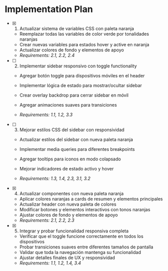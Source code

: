 # Implementation Plan

- [x] 1. Actualizar sistema de variables CSS con paleta naranja


  - Reemplazar todas las variables de color verde por tonalidades naranjas
  - Crear nuevas variables para estados hover y active en naranja
  - Actualizar colores de fondo y elementos de apoyo
  - _Requirements: 2.1, 2.2, 2.4_



- [ ] 2. Implementar sidebar responsivo con toggle functionality
  - Agregar botón toggle para dispositivos móviles en el header
  - Implementar lógica de estado para mostrar/ocultar sidebar
  - Crear overlay backdrop para cerrar sidebar en móvil


  - Agregar animaciones suaves para transiciones
  - _Requirements: 1.1, 1.2, 3.3_

- [ ] 3. Mejorar estilos CSS del sidebar con responsividad
  - Actualizar estilos del sidebar con nueva paleta naranja

  - Implementar media queries para diferentes breakpoints
  - Agregar tooltips para iconos en modo colapsado
  - Mejorar indicadores de estado activo y hover
  - _Requirements: 1.3, 1.4, 2.3, 3.1, 3.2_

- [x] 4. Actualizar componentes con nueva paleta naranja

  - Aplicar colores naranjas a cards de resumen y elementos principales
  - Actualizar header con nueva paleta de colores
  - Modificar botones y elementos interactivos con tonos naranjas
  - Ajustar colores de fondo y elementos de apoyo
  - _Requirements: 2.1, 2.2, 2.3_

- [x] 5. Integrar y probar funcionalidad responsiva completa



  - Verificar que el toggle funcione correctamente en todos los dispositivos
  - Probar transiciones suaves entre diferentes tamaños de pantalla
  - Validar que toda la navegación mantenga su funcionalidad
  - Ajustar detalles finales de UX y responsividad
  - _Requirements: 1.1, 1.2, 1.4, 3.4_